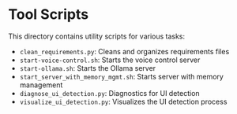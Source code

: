 # Tool Scripts

This directory contains utility scripts for various tasks:

- `clean_requirements.py`: Cleans and organizes requirements files
- `start-voice-control.sh`: Starts the voice control server
- `start-ollama.sh`: Starts the Ollama server
- `start_server_with_memory_mgmt.sh`: Starts server with memory management
- `diagnose_ui_detection.py`: Diagnostics for UI detection
- `visualize_ui_detection.py`: Visualizes the UI detection process 